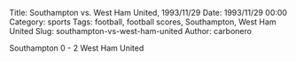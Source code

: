 Title: Southampton vs. West Ham United, 1993/11/29
Date: 1993/11/29 00:00
Category: sports
Tags: football, football scores, Southampton, West Ham United
Slug: southampton-vs-west-ham-united
Author: carbonero


Southampton 0 - 2 West Ham United
